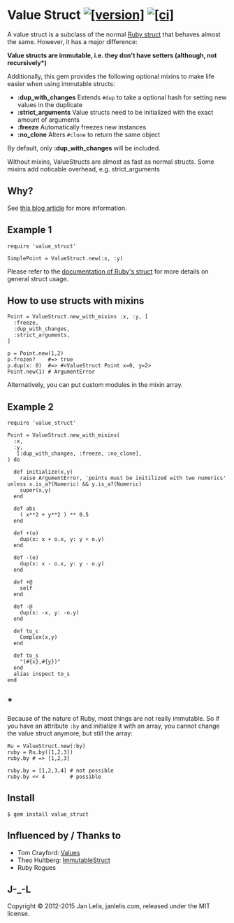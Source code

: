 # Value Struct [![[version]](https://badge.fury.io/rb/value_struct.svg)](https://badge.fury.io/rb/value_struct)  [![[ci]](https://github.com/janlelis/value_struct/workflows/Test/badge.svg)](https://github.com/janlelis/value_struct/actions?query=workflow%3ATest)

A value struct is a subclass of the normal [Ruby struct](http://graysoftinc.com/ruby-voodoo/all-about-struct) that behaves almost the same. However, it has a major difference:

__Value structs are immutable, i.e. they don't have setters (although, not recursively*)__

Additionally, this gem provides the following optional mixins to make life easier when using immutable structs:

* __:dup_with_changes__ Extends `#dup` to take a optional hash for setting new values in the duplicate
* __:strict_arguments__ Value structs need to be initialized with the exact amount of arguments
* __:freeze__ Automatically freezes new instances
* __:no_clone__ Alters `#clone` to return the same object

By default, only __:dup_with_changes__ will be included.

Without mixins, ValueStructs are almost as fast as normal structs. Some mixins add noticable overhead, e.g. strict_arguments

## Why?

See [this blog article](https://rbjl.janlelis.com/65-value_struct-read-only-structs-in-ruby) for more information.

## Example 1

    require 'value_struct'

    SimplePoint = ValueStruct.new(:x, :y)


Please refer to the [documentation of Ruby's struct](https://ruby-doc.org/core/Struct.html) for more details on general struct usage.

## How to use structs with mixins

    Point = ValueStruct.new_with_mixins :x, :y, [
      :freeze,
      :dup_with_changes,
      :strict_arguments,
    ]

    p = Point.new(1,2)
    p.frozen?    #=> true
    p.dup(x: 0)  #=> #<ValueStruct Point x=0, y=2>
    Point.new(1) # ArgumentError

Alternatively, you can put custom modules in the mixin array.

## Example 2

    require 'value_struct'

    Point = ValueStruct.new_with_mixins(
      :x,
      :y,
       [:dup_with_changes, :freeze, :no_clone],
    ) do

      def initialize(x,y)
        raise ArgumentError, 'points must be initilized with two numerics' unless x.is_a?(Numeric) && y.is_a?(Numeric)
        super(x,y)
      end

      def abs
        ( x**2 + y**2 ) ** 0.5
      end

      def +(o)
        dup(x: x + o.x, y: y + o.y)
      end

      def -(o)
        dup(x: x - o.x, y: y - o.y)
      end

      def +@
        self
      end

      def -@
        dup(x: -x, y: -o.y)
      end

      def to_c
        Complex(x,y)
      end

      def to_s
        "(#{x},#{y})"
      end
      alias inspect to_s
    end

## *

Because of the nature of Ruby, most things are not really immutable. So if you have an attribute `:by` and initialize it with an array, you cannot change the value struct anymore, but still the array:

    Ru = ValueStruct.new(:by)
    ruby = Ru.by([1,2,3])
    ruby.by # => [1,2,3]

    ruby.by = [1,2,3,4] # not possible
    ruby.by << 4        # possible

## Install

    $ gem install value_struct

## Influenced by / Thanks to

* Tom Crayford: [Values](https://github.com/tcrayford/Values)
* Theo Hultberg: [ImmutableStruct](https://github.com/iconara/immutable_struct)
* Ruby Rogues

## J-_-L

Copyright © 2012-2015 Jan Lelis, janlelis.com, released under the MIT license.
